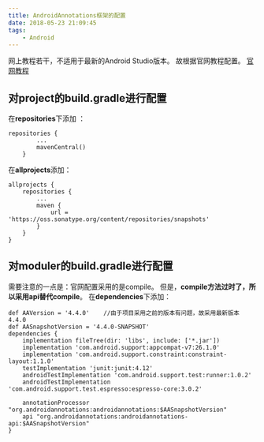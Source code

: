 ```yaml
---
title: AndroidAnnotations框架的配置
date: 2018-05-23 21:09:45
tags:
    - Android
---
```


网上教程若干，不适用于最新的Android Studio版本。
故根据官网教程配置。
[官网教程](https://github.com/androidannotations/androidannotations/wiki/Building-Project-Gradle)

<!-- more -->

## 对project的build.gradle进行配置
在**repositories**下添加 ：
```
repositories {
        ...
        mavenCentral() 
    }
```
在**allprojects**添加：
```
allprojects {
    repositories {
        ...
        maven {
            url = 'https://oss.sonatype.org/content/repositories/snapshots'
        }
    }
}
```


## 对moduler的build.gradle进行配置
需要注意的一点是：官网配置采用的是compile。
但是，**compile方法过时了，所以采用api替代compile**。
在**dependencies**下添加：
```
def AAVersion = '4.4.0'    //由于项目采用之前的版本有问题，故采用最新版本4.4.0
def AASnapshotVersion = '4.4.0-SNAPSHOT'
dependencies {
    implementation fileTree(dir: 'libs', include: ['*.jar'])
    implementation 'com.android.support:appcompat-v7:26.1.0'
    implementation 'com.android.support.constraint:constraint-layout:1.1.0'
    testImplementation 'junit:junit:4.12'
    androidTestImplementation 'com.android.support.test:runner:1.0.2'
    androidTestImplementation 'com.android.support.test.espresso:espresso-core:3.0.2'

    annotationProcessor "org.androidannotations:androidannotations:$AASnapshotVersion"
    api "org.androidannotations:androidannotations-api:$AASnapshotVersion"
}
```
